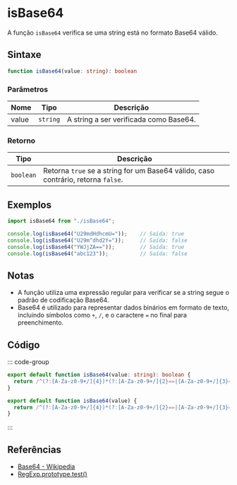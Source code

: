 # isBase64

A função `isBase64` verifica se uma string está no formato Base64 válido.

## Sintaxe

```typescript
function isBase64(value: string): boolean
```

### Parâmetros

| Nome | Tipo     | Descrição                                      |
|------|----------|------------------------------------------------|
| value  | `string` | A string a ser verificada como Base64.          |

### Retorno

| Tipo     | Descrição                                      |
|----------|------------------------------------------------|
| `boolean` | Retorna `true` se a string for um Base64 válido, caso contrário, retorna `false`. |

## Exemplos

```typescript
import isBase64 from "./isBase64";

console.log(isBase64("U29mdHdhcmU="));    // Saída: true
console.log(isBase64("U29m^dhd2Y="));     // Saída: false
console.log(isBase64("YWJjZA=="));        // Saída: true
console.log(isBase64("abc123"));          // Saída: false
```

## Notas

- A função utiliza uma expressão regular para verificar se a string segue o padrão de codificação Base64.
- Base64 é utilizado para representar dados binários em formato de texto, incluindo símbolos como `+`, `/`, e o caractere `=` no final para preenchimento.

## Código

::: code-group
```typescript
export default function isBase64(value: string): boolean {
  return /^(?:[A-Za-z0-9+/]{4})*(?:[A-Za-z0-9+/]{2}==|[A-Za-z0-9+/]{3}=)?$/.test(value);
}
```

```javascript
export default function isBase64(value) {
  return /^(?:[A-Za-z0-9+/]{4})*(?:[A-Za-z0-9+/]{2}==|[A-Za-z0-9+/]{3}=)?$/.test(value);
}
```
:::

## Referências

- [Base64 - Wikipedia](https://en.wikipedia.org/wiki/Base64)
- [RegExp.prototype.test()](https://developer.mozilla.org/pt-BR/docs/Web/JavaScript/Reference/Global_Objects/RegExp/test)